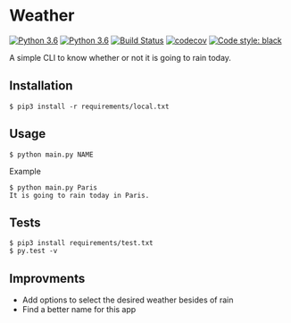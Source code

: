 # Weather

[![Python 3.6](https://img.shields.io/badge/python-3.6-blue.svg)](https://www.python.org/downloads/release/python-360/)
[![Python 3.6](https://img.shields.io/badge/python-3.7-blue.svg)](https://www.python.org/downloads/release/python-370/)
[![Build Status](https://travis-ci.com/thomasperrot/weather.svg?branch=master)](https://travis-ci.org/thomasperrot/weather)
[![codecov](https://codecov.io/gh/thomasperrot/weather/branch/master/graph/badge.svg)](https://codecov.io/gh/thomasperrot/weather)
[![Code style: black](https://img.shields.io/badge/code%20style-black-000000.svg)](https://github.com/psf/black)

A simple CLI to know whether or not it is going to rain today.

## Installation

```
$ pip3 install -r requirements/local.txt
```

## Usage

```
$ python main.py NAME
```

Example

```
$ python main.py Paris
It is going to rain today in Paris.
```

## Tests

```
$ pip3 install requirements/test.txt
$ py.test -v
```

## Improvments

- Add options to select the desired weather besides of rain
- Find a better name for this app
